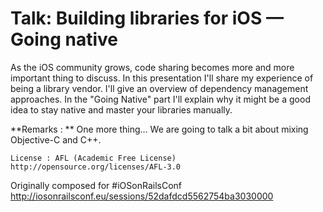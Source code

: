# Talk: Building libraries for iOS — Going native

As the iOS community grows, code sharing becomes more and more important thing to discuss. In this presentation I'll share my experience of being a library vendor. I'll give an overview of dependency management approaches. In the "Going Native" part I'll explain why it might be a good idea to stay native and master your libraries manually.

**Remarks : ** One more thing… We are going to talk a bit about mixing Objective-C and C++.


```
License : AFL (Academic Free License)
http://opensource.org/licenses/AFL-3.0
```

Originally composed for #iOSonRailsConf
<http://iosonrailsconf.eu/sessions/52dafdcd5562754ba3030000>
